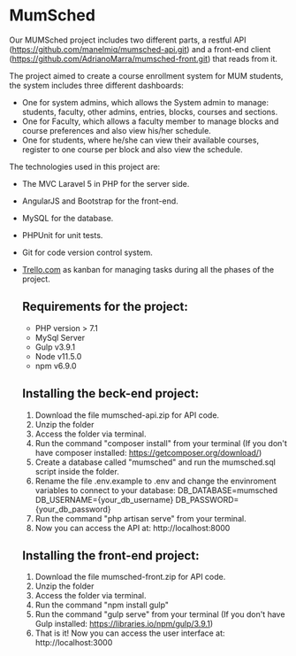 # MumSched

Our MUMSched project includes two different parts, a restful API (https://github.com/manelmiq/mumsched-api.git) and a front-end client (https://github.com/AdrianoMarra/mumsched-front.git) that reads from it.

The project aimed to create a course enrollment system for MUM students, the system includes three different dashboards:
* One for system admins, which allows the System admin to manage: students, faculty, other admins, entries, blocks, courses and sections. 
* One for Faculty, which allows a faculty member to manage blocks and course preferences and also view his/her schedule.
* One for students, where he/she can view their available courses, register to one course per block and also view the schedule.


The technologies used in this project are: 

* The MVC Laravel 5 in PHP for the server side.
* AngularJS and Bootstrap for the front-end. 
* MySQL for the database. 
* PHPUnit for unit tests.
* Git for code version control system.
* [Trello.com](https://trello.com) as kanban for managing tasks during all the phases of the project.

    ## Requirements for the project: 
    * PHP version > 7.1 
    * MySql Server
    * Gulp v3.9.1
    * Node v11.5.0 
    * npm v6.9.0
    
    ## Installing the beck-end project:
    1) Download the file mumsched-api.zip for API code.
    2) Unzip the folder
    3) Access the folder via terminal.
    4) Run the command "composer install" from your terminal (If you don't have composer installed: https://getcomposer.org/download/)
    5) Create a database called "mumsched" and run the mumsched.sql script inside the folder.
    6) Rename the file .env.example to .env and change the envinroment variables to connect to your database: 
            DB_DATABASE=mumsched
            DB_USERNAME={your_db_username}
            DB_PASSWORD={your_db_password}
    7) Run the command "php artisan serve" from your terminal.
    8) Now you can access the API at: http://localhost:8000 
    
    ## Installing the front-end project:
    1) Download the file mumsched-front.zip for API code.
    2) Unzip the folder
    3) Access the folder via terminal.
    5) Run the command "npm install gulp"
    4) Run the command "gulp serve" from your terminal (If you don't have Gulp installed: https://libraries.io/npm/gulp/3.9.1)
    5) That is it! Now you can access the user interface at: http://localhost:3000
